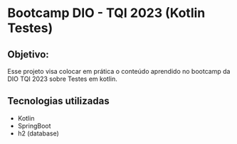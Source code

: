 
# Bootcamp DIO - TQI 2023 (Kotlin Testes)

## **Objetivo:**

Esse projeto visa colocar em prática o conteúdo aprendido no bootcamp da DIO TQI 2023 sobre Testes em kotlin.

## Tecnologias utilizadas

- Kotlin
- SpringBoot
- h2 (database)

